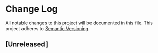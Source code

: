 # Change Log

All notable changes to this project will be documented in this file. This project adheres to [Semantic Versioning](http://semver.org/).


## [Unreleased]

